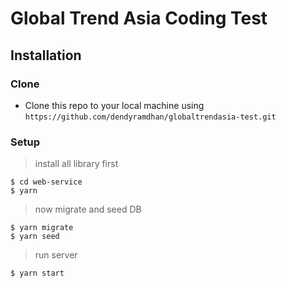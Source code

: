 # Global Trend Asia Coding Test

## Installation

### Clone

- Clone this repo to your local machine using `https://github.com/dendyramdhan/globaltrendasia-test.git`

### Setup

> install all library first

```shell
$ cd web-service
$ yarn
```

> now migrate and seed DB

```shell
$ yarn migrate
$ yarn seed
```

> run server

```shell
$ yarn start
```
